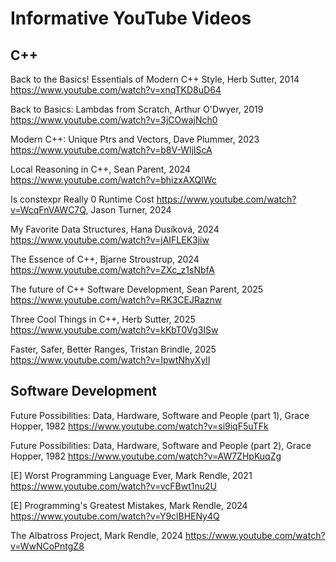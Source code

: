 # Informative YouTube Videos


## C++

Back to the Basics!  Essentials of Modern C++ Style, Herb Sutter, 2014
https://www.youtube.com/watch?v=xnqTKD8uD64

Back to Basics: Lambdas from Scratch, Arthur O'Dwyer, 2019
https://www.youtube.com/watch?v=3jCOwajNch0

Modern C++: Unique Ptrs and Vectors, Dave Plummer, 2023
https://www.youtube.com/watch?v=b8V-WIjlScA

Local Reasoning in C++, Sean Parent, 2024
https://www.youtube.com/watch?v=bhizxAXQlWc 

Is constexpr Really 0 Runtime Cost
https://www.youtube.com/watch?v=WcqFnVAWC7Q, Jason Turner, 2024

My Favorite Data Structures, Hana Dusíková, 2024
https://www.youtube.com/watch?v=jAIFLEK3jiw

The Essence of C++, Bjarne Stroustrup, 2024
https://www.youtube.com/watch?v=ZXc_z1sNbfA

The future of C++ Software Development, Sean Parent, 2025
https://www.youtube.com/watch?v=RK3CEJRaznw

Three Cool Things in C++, Herb Sutter, 2025
https://www.youtube.com/watch?v=kKbT0Vg3ISw

Faster, Safer, Better Ranges, Tristan Brindle, 2025
https://www.youtube.com/watch?v=IpwtNhyXylI



## Software Development

Future Possibilities: Data, Hardware, Software and People (part 1), Grace Hopper, 1982
https://www.youtube.com/watch?v=si9iqF5uTFk

Future Possibilities: Data, Hardware, Software and People (part 2), Grace Hopper, 1982
https://www.youtube.com/watch?v=AW7ZHpKuqZg

[E] Worst Programming Language Ever, Mark Rendle, 2021
https://www.youtube.com/watch?v=vcFBwt1nu2U

[E] Programming's Greatest Mistakes, Mark Rendle, 2024
https://www.youtube.com/watch?v=Y9clBHENy4Q

The Albatross Project, Mark Rendle, 2024
https://www.youtube.com/watch?v=WwNCoPntgZ8





